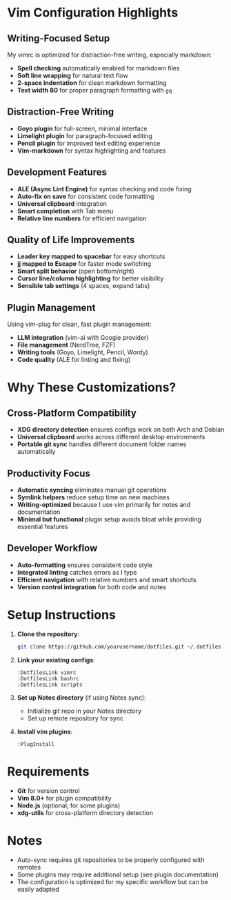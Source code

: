 # Vim Configuration Highlights

## Writing-Focused Setup
My vimrc is optimized for distraction-free writing, especially markdown:

- **Spell checking** automatically enabled for markdown files
- **Soft line wrapping** for natural text flow
- **2-space indentation** for clean markdown formatting
- **Text width 80** for proper paragraph formatting with `gq`

## Distraction-Free Writing
- **Goyo plugin** for full-screen, minimal interface
- **Limelight plugin** for paragraph-focused editing
- **Pencil plugin** for improved text editing experience
- **Vim-markdown** for syntax highlighting and features

## Development Features
- **ALE (Async Lint Engine)** for syntax checking and code fixing
- **Auto-fix on save** for consistent code formatting
- **Universal clipboard** integration
- **Smart completion** with Tab menu
- **Relative line numbers** for efficient navigation

## Quality of Life Improvements
- **Leader key mapped to spacebar** for easy shortcuts
- **jj mapped to Escape** for faster mode switching
- **Smart split behavior** (open bottom/right)
- **Cursor line/column highlighting** for better visibility
- **Sensible tab settings** (4 spaces, expand tabs)

## Plugin Management
Using vim-plug for clean, fast plugin management:
- **LLM integration** (vim-ai with Google provider)
- **File management** (NerdTree, FZF)
- **Writing tools** (Goyo, Limelight, Pencil, Wordy)
- **Code quality** (ALE for linting and fixing)

# Why These Customizations?

## Cross-Platform Compatibility
- **XDG directory detection** ensures configs work on both Arch and Debian
- **Universal clipboard** works across different desktop environments
- **Portable git sync** handles different document folder names automatically

## Productivity Focus
- **Automatic syncing** eliminates manual git operations
- **Symlink helpers** reduce setup time on new machines
- **Writing-optimized** because I use vim primarily for notes and documentation
- **Minimal but functional** plugin setup avoids bloat while providing essential features

## Developer Workflow
- **Auto-formatting** ensures consistent code style
- **Integrated linting** catches errors as I type
- **Efficient navigation** with relative numbers and smart shortcuts
- **Version control integration** for both code and notes

# Setup Instructions

1. **Clone the repository**:
   ```bash
   git clone https://github.com/yourusername/dotfiles.git ~/.dotfiles
   ```

2. **Link your existing configs**:
   ```vim
   :DotfilesLink vimrc
   :DotfilesLink bashrc
   :DotfilesLink scripts
   ```

3. **Set up Notes directory** (if using Notes sync):
   - Initialize git repo in your Notes directory
   - Set up remote repository for sync

4. **Install vim plugins**:
   ```vim
   :PlugInstall
   ```

# Requirements

- **Git** for version control
- **Vim 8.0+** for plugin compatibility
- **Node.js** (optional, for some plugins)
- **xdg-utils** for cross-platform directory detection

# Notes

- Auto-sync requires git repositories to be properly configured with remotes
- Some plugins may require additional setup (see plugin documentation)
- The configuration is optimized for my specific workflow but can be easily adapted


